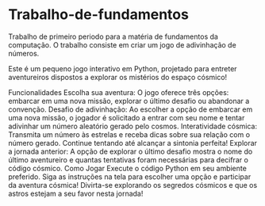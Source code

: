 # Trabalho-de-fundamentos
Trabalho de primeiro periodo para a matéria de fundamentos da computação. O trabalho consiste em criar um jogo de adivinhação de números.

Este é um pequeno jogo interativo em Python, projetado para entreter aventureiros dispostos a explorar os mistérios do espaço cósmico!

Funcionalidades
Escolha sua aventura: O jogo oferece três opções: embarcar em uma nova missão, explorar o último desafio ou abandonar a convenção.
Desafio de adivinhação: Ao escolher a opção de embarcar em uma nova missão, o jogador é solicitado a entrar com seu nome e tentar adivinhar um número aleatório gerado pelo cosmos.
Interatividade cósmica: Transmita um número às estrelas e receba dicas sobre sua relação com o número gerado. Continue tentando até alcançar a sintonia perfeita!
Explorar a jornada anterior: A opção de explorar o último desafio mostra o nome do último aventureiro e quantas tentativas foram necessárias para decifrar o código cósmico.
Como Jogar
Execute o código Python em seu ambiente preferido.
Siga as instruções na tela para escolher uma opção e participar da aventura cósmica!
Divirta-se explorando os segredos cósmicos e que os astros estejam a seu favor nesta jornada!

